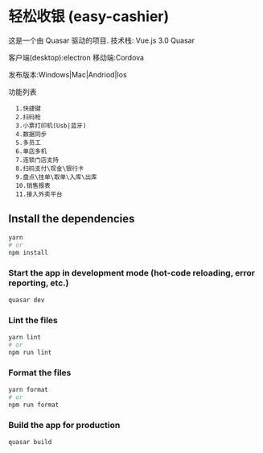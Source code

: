 # 轻松收银 (easy-cashier)

这是一个由 Quasar 驱动的项目.
技术栈:
Vue.js 3.0
Quasar

客户端(desktop):electron
移动端:Cordova

发布版本:Windows|Mac|Andriod|Ios

功能列表
```
  1.快捷键
  2.扫码枪
  3.小票打印机(Usb|蓝牙)
  4.数据同步
  5.多员工
  6.单店多机
  7.连锁门店支持
  8.扫码支付\现金\银行卡
  9.盘点\挂单\取单\入库\出库
  10.销售报表
  11.接入外卖平台
```
## Install the dependencies
```bash
yarn
# or
npm install
```

### Start the app in development mode (hot-code reloading, error reporting, etc.)
```bash
quasar dev
```


### Lint the files
```bash
yarn lint
# or
npm run lint
```


### Format the files
```bash
yarn format
# or
npm run format
```



### Build the app for production
```bash
quasar build
```
